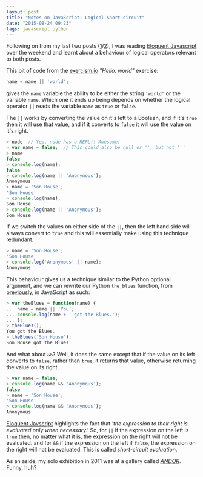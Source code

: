 ```yaml
---
layout: post
title: "Notes on JavaScript: Logical Short-circuit"
date: "2015-08-24 09:23"
tags: javascript python
---
```

Following on from my last two posts ([1][onePost]/[2][twoPost]), I was reading [Eloquent Javascript][ej] over the weekend and learnt about a behaviour of logical operators relevant to both posts.

<!--more-->

This bit of code from the [exercism.io][exercism] *"Hello, world"* exercise:

```javascript
name = name || 'world';
```

gives the `name` variable the ability to be either the string `'world'` or the variable `name`.  Which one it ends up being depends on whether the logical operator `||` reads the variable `name` as `true` or `false`.

The `||` works by converting the value on it's left to a Boolean, and if it's `true` then it will use that value, and if it converts to `false` it will use the value on it's right.

```javascript
> node  // Yep, node has a REPL!! Awesome!
> var name = false;  // This could also be null or '', but not ' '
> name
false
> console.log(name);
false
> console.log(name || 'Anonymous');
Anonymous
> name = 'Son House';
'Son House'
> console.log(name);
Son House
> console.log(name || 'Anonymous');
Son House
```

If we switch the values on either side of the `||`, then the left hand side will always convert to `true` and this will essentially make using this technique redundant.

```javascript
> name = 'Son House';
'Son House'
> console.log('Anonymous' || name);
Anonymous
```

This behaviour gives us a technique similar to the Python optional argument, and we can rewrite our Python `the_blues` function, from [previously][twoPost], in JavaScript as such:

```javascript
> var theBlues = function(name) {
... name = name || 'You';
... console.log(name + ' got the Blues.');
... };
> theBlues();
You got the Blues.
> theBlues('Son House');
Son House got the Blues.
```

And what about `&&`?  Well, it does the same except that if the value on its left converts to `false`, rather than `true`, it returns that value, otherwise returning the value on its right.

```javascript
> var name = false;
> console.log(name && 'Anonymous');
false
> name = 'Son House';
'Son House'
> console.log(name && 'Anonymous');
Anonymous
```

[Eloquent Javscript][ej] highlights the fact that *'the expression to their right is evaluated only when necessary.'* So, for `||` if the expression on the left is `true` then, no matter what it is, the expression on the right will not be evaluated.  and for `&&` if the expression on the left if `false`, the expression on the right will not be evaluated. This is called *short-circuit evaluation*.

As an aside, my solo exhibition in 2011 was at a gallery called [*ANDOR*][andor]. Funny, huh?


[onePost]: https://bordeltabernacle.github.io/2015/08/21/node-dipping-toes.html
[twoPost]: https://bordeltabernacle.github.io/2015/08/21/python-function-arguments.html
[ej]:       http://eloquentjavascript.net/
[exercism]: http://exercism.io/
[andor]: http://www.creativeandorcultural.com/index.php/nobodys-fault-but-mine-yours-ours-mine
